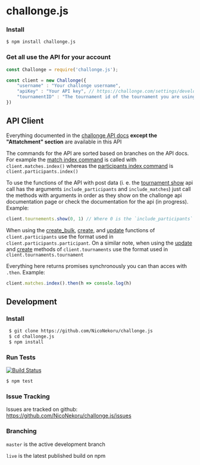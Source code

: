 # challonge.js

### Install

```bash
$ npm install challonge.js
```

### Get all use the API for your account

```js
const Challonge = require('challonge.js');

const client = new Challonge({
	"username" : "Your challonge username",
	"apiKey" : "Your API key", // https://challonge.com/settings/developer
	"tournamentID" : "The tournament id of the tournament you are using the API with" // https://challonge.com/<tournamentID>
})
```

## API Client

Everything documented in the [challonge API docs](https://api.challonge.com/v1) **except the "Attatchment" section** are available in this API

The commands for the API are sorted based on branches on the API docs. For example the [match index command](https://api.challonge.com/v1/documents/matches/index) is called with `client.matches.index()` whereas the [participants index command](https://api.challonge.com/v1/documents/participants/index) is `client.participants.index()`

To use the functions of the API with post data (i. e. the [tournament show](https://api.challonge.com/v1/documents/tournaments/show) api call has the arguments `include_participants` and `include_matches`) just call the methods with arguments in order as they show on the challonge api documentation page or check the documentation for the api (in progress). Example:
```js
client.tournements.show(0, 1) // Where 0 is the `include_participants` parameter and 1 is the `include_matches` parameter as indicated by https://api.challonge.com/v1/documents/tournaments/show
```

When using the [create_bulk](https://api.challonge.com/v1/documents/participants/bulk_add), [create](https://api.challonge.com/v1/documents/participants/create), and [update](https://api.challonge.com/v1/documents/participants/update) functions of `client.participants` use the format used in `client.participants.participant`. On a similar note, when using the [update](https://api.challonge.com/v1/documents/tournaments/update) and [create](https://api.challonge.com/v1/documents/tournaments/create) methods of `client.tournaments` use the format used in `client.tournaments.tournament`

Everything here returns promises synchronously you can than acces with `.then`. Example:
```js
client.matches.index().then(h => console.log(h)
```

## Development

### Install

```bash
 $ git clone https://github.com/NicoNekoru/challonge.js
 $ cd challonge.js
 $ npm install
```

### Run Tests
[![Build Status](https://api.travis-ci.com/NicoNekoru/challonge.js.svg?branch=main)](https://api.travis-ci.com/NicoNekoru/challonge.js)

```bash
$ npm test
```

### Issue Tracking

Issues are tracked on github: https://github.com/NicoNekoru/challonge.js/issues


### Branching

``master`` is the active development branch

``live`` is the latest published build on npm
